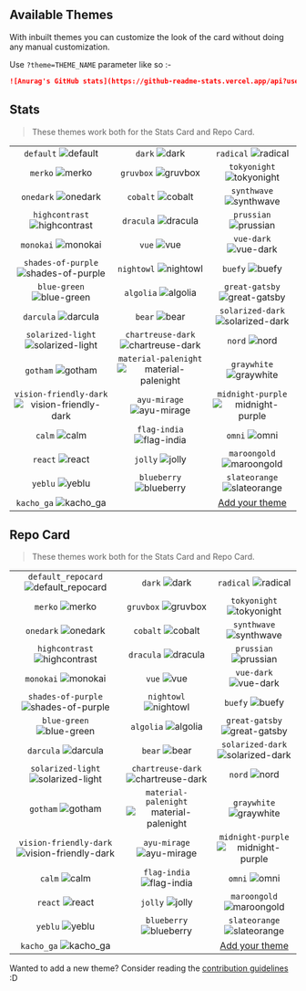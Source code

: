 ## Available Themes

<!-- DO NOT EDIT THIS FILE DIRECTLY -->

With inbuilt themes you can customize the look of the card without doing any manual customization.

Use `?theme=THEME_NAME` parameter like so :-

```md
![Anurag's GitHub stats](https://github-readme-stats.vercel.app/api?username=mdkausar295&theme=dark&show_icons=true)
```

## Stats

> These themes work both for the Stats Card and Repo Card.

| | | |
| :--: | :--: | :--: |
| `default` ![default][default] | `dark` ![dark][dark] | `radical` ![radical][radical] |
| `merko` ![merko][merko] | `gruvbox` ![gruvbox][gruvbox] | `tokyonight` ![tokyonight][tokyonight] |
| `onedark` ![onedark][onedark] | `cobalt` ![cobalt][cobalt] | `synthwave` ![synthwave][synthwave] |
| `highcontrast` ![highcontrast][highcontrast] | `dracula` ![dracula][dracula] | `prussian` ![prussian][prussian] |
| `monokai` ![monokai][monokai] | `vue` ![vue][vue] | `vue-dark` ![vue-dark][vue-dark] |
| `shades-of-purple` ![shades-of-purple][shades-of-purple] | `nightowl` ![nightowl][nightowl] | `buefy` ![buefy][buefy] |
| `blue-green` ![blue-green][blue-green] | `algolia` ![algolia][algolia] | `great-gatsby` ![great-gatsby][great-gatsby] |
| `darcula` ![darcula][darcula] | `bear` ![bear][bear] | `solarized-dark` ![solarized-dark][solarized-dark] |
| `solarized-light` ![solarized-light][solarized-light] | `chartreuse-dark` ![chartreuse-dark][chartreuse-dark] | `nord` ![nord][nord] |
| `gotham` ![gotham][gotham] | `material-palenight` ![material-palenight][material-palenight] | `graywhite` ![graywhite][graywhite] |
| `vision-friendly-dark` ![vision-friendly-dark][vision-friendly-dark] | `ayu-mirage` ![ayu-mirage][ayu-mirage] | `midnight-purple` ![midnight-purple][midnight-purple] |
| `calm` ![calm][calm] | `flag-india` ![flag-india][flag-india] | `omni` ![omni][omni] |
| `react` ![react][react] | `jolly` ![jolly][jolly] | `maroongold` ![maroongold][maroongold] |
| `yeblu` ![yeblu][yeblu] | `blueberry` ![blueberry][blueberry] | `slateorange` ![slateorange][slateorange] |
| `kacho_ga` ![kacho_ga][kacho_ga] |  | [Add your theme][add-theme] |

## Repo Card

> These themes work both for the Stats Card and Repo Card.

| | | |
| :--: | :--: | :--: |
| `default_repocard` ![default_repocard][default_repocard_repo] | `dark` ![dark][dark_repo] | `radical` ![radical][radical_repo] |
| `merko` ![merko][merko_repo] | `gruvbox` ![gruvbox][gruvbox_repo] | `tokyonight` ![tokyonight][tokyonight_repo] |
| `onedark` ![onedark][onedark_repo] | `cobalt` ![cobalt][cobalt_repo] | `synthwave` ![synthwave][synthwave_repo] |
| `highcontrast` ![highcontrast][highcontrast_repo] | `dracula` ![dracula][dracula_repo] | `prussian` ![prussian][prussian_repo] |
| `monokai` ![monokai][monokai_repo] | `vue` ![vue][vue_repo] | `vue-dark` ![vue-dark][vue-dark_repo] |
| `shades-of-purple` ![shades-of-purple][shades-of-purple_repo] | `nightowl` ![nightowl][nightowl_repo] | `buefy` ![buefy][buefy_repo] |
| `blue-green` ![blue-green][blue-green_repo] | `algolia` ![algolia][algolia_repo] | `great-gatsby` ![great-gatsby][great-gatsby_repo] |
| `darcula` ![darcula][darcula_repo] | `bear` ![bear][bear_repo] | `solarized-dark` ![solarized-dark][solarized-dark_repo] |
| `solarized-light` ![solarized-light][solarized-light_repo] | `chartreuse-dark` ![chartreuse-dark][chartreuse-dark_repo] | `nord` ![nord][nord_repo] |
| `gotham` ![gotham][gotham_repo] | `material-palenight` ![material-palenight][material-palenight_repo] | `graywhite` ![graywhite][graywhite_repo] |
| `vision-friendly-dark` ![vision-friendly-dark][vision-friendly-dark_repo] | `ayu-mirage` ![ayu-mirage][ayu-mirage_repo] | `midnight-purple` ![midnight-purple][midnight-purple_repo] |
| `calm` ![calm][calm_repo] | `flag-india` ![flag-india][flag-india_repo] | `omni` ![omni][omni_repo] |
| `react` ![react][react_repo] | `jolly` ![jolly][jolly_repo] | `maroongold` ![maroongold][maroongold_repo] |
| `yeblu` ![yeblu][yeblu_repo] | `blueberry` ![blueberry][blueberry_repo] | `slateorange` ![slateorange][slateorange_repo] |
| `kacho_ga` ![kacho_ga][kacho_ga_repo] |  | [Add your theme][add-theme] |


[default]: https://github-readme-stats.vercel.app/api?username=mdkausar295&show_icons=true&hide=contribs,prs&cache_seconds=86400&theme=default
[default_repocard]: https://github-readme-stats.vercel.app/api?username=mdkausar295&show_icons=true&hide=contribs,prs&cache_seconds=86400&theme=default_repocard
[dark]: https://github-readme-stats.vercel.app/api?username=mdkausar295&show_icons=true&hide=contribs,prs&cache_seconds=86400&theme=dark
[radical]: https://github-readme-stats.vercel.app/api?username=mdkausar295&show_icons=true&hide=contribs,prs&cache_seconds=86400&theme=radical
[merko]: https://github-readme-stats.vercel.app/api?username=mdkausar295a&show_icons=true&hide=contribs,prs&cache_seconds=86400&theme=merko
[gruvbox]: https://github-readme-stats.vercel.app/api?username=mdkausar295&show_icons=true&hide=contribs,prs&cache_seconds=86400&theme=gruvbox
[tokyonight]: https://github-readme-stats.vercel.app/api?username=mdkausar295&show_icons=true&hide=contribs,prs&cache_seconds=86400&theme=tokyonight
[onedark]: https://github-readme-stats.vercel.app/api?username=mdkausar295&show_icons=true&hide=contribs,prs&cache_seconds=86400&theme=onedark
[cobalt]: https://github-readme-stats.vercel.app/api?username=mdkausar295&show_icons=true&hide=contribs,prs&cache_seconds=86400&theme=cobalt
[synthwave]: https://github-readme-stats.vercel.app/api?username=mdkausar295&show_icons=true&hide=contribs,prs&cache_seconds=86400&theme=synthwave
[highcontrast]: https://github-readme-stats.vercel.app/api?username=mdkausar295&show_icons=true&hide=contribs,prs&cache_seconds=86400&theme=highcontrast
[dracula]: https://github-readme-stats.vercel.app/api?username=mdkausar295&show_icons=true&hide=contribs,prs&cache_seconds=86400&theme=dracula
[prussian]: https://github-readme-stats.vercel.app/api?username=mdkausar295&show_icons=true&hide=contribs,prs&cache_seconds=86400&theme=prussian
[monokai]: https://github-readme-stats.vercel.app/api?username=mdkausar295&show_icons=true&hide=contribs,prs&cache_seconds=86400&theme=monokai
[vue]: https://github-readme-stats.vercel.app/api?username=mdkausar295&show_icons=true&hide=contribs,prs&cache_seconds=86400&theme=vue
[vue-dark]: https://github-readme-stats.vercel.app/api?username=mdkausar295&show_icons=true&hide=contribs,prs&cache_seconds=86400&theme=vue-dark
[shades-of-purple]: https://github-readme-stats.vercel.app/api?username=mdkausar295&show_icons=true&hide=contribs,prs&cache_seconds=86400&theme=shades-of-purple
[nightowl]: https://github-readme-stats.vercel.app/api?username=mdkausar295&show_icons=true&hide=contribs,prs&cache_seconds=86400&theme=nightowl
[buefy]: https://github-readme-stats.vercel.app/api?username=mdkausar295&show_icons=true&hide=contribs,prs&cache_seconds=86400&theme=buefy
[blue-green]: https://github-readme-stats.vercel.app/api?username=mdkausar295&show_icons=true&hide=contribs,prs&cache_seconds=86400&theme=blue-green
[algolia]: https://github-readme-stats.vercel.app/api?username=mdkausar295&show_icons=true&hide=contribs,prs&cache_seconds=86400&theme=algolia
[great-gatsby]: https://github-readme-stats.vercel.app/api?username=mdkausar295&show_icons=true&hide=contribs,prs&cache_seconds=86400&theme=great-gatsby
[darcula]: https://github-readme-stats.vercel.app/api?username=mdkausar295&show_icons=true&hide=contribs,prs&cache_seconds=86400&theme=darcula
[bear]: https://github-readme-stats.vercel.app/api?username=mdkausar295&show_icons=true&hide=contribs,prs&cache_seconds=86400&theme=bear
[solarized-dark]: https://github-readme-stats.vercel.app/api?username=mdkausar295&show_icons=true&hide=contribs,prs&cache_seconds=86400&theme=solarized-dark
[solarized-light]: https://github-readme-stats.vercel.app/api?username=mdkausar295&show_icons=true&hide=contribs,prs&cache_seconds=86400&theme=solarized-light
[chartreuse-dark]: https://github-readme-stats.vercel.app/api?username=mdkausar295&show_icons=true&hide=contribs,prs&cache_seconds=86400&theme=chartreuse-dark
[nord]: https://github-readme-stats.vercel.app/api?username=mdkausar295&show_icons=true&hide=contribs,prs&cache_seconds=86400&theme=nord
[gotham]: https://github-readme-stats.vercel.app/api?username=mdkausar295&show_icons=true&hide=contribs,prs&cache_seconds=86400&theme=gotham
[material-palenight]: https://github-readme-stats.vercel.app/api?username=mdkausar295&show_icons=true&hide=contribs,prs&cache_seconds=86400&theme=material-palenight
[graywhite]: https://github-readme-stats.vercel.app/api?username=mdkausar295&show_icons=true&hide=contribs,prs&cache_seconds=86400&theme=graywhite
[vision-friendly-dark]: https://github-readme-stats.vercel.app/api?username=mdkausar295&show_icons=true&hide=contribs,prs&cache_seconds=86400&theme=vision-friendly-dark
[ayu-mirage]: https://github-readme-stats.vercel.app/api?username=mdkausar295&show_icons=true&hide=contribs,prs&cache_seconds=86400&theme=ayu-mirage
[midnight-purple]: https://github-readme-stats.vercel.app/api?username=mdkausar295&show_icons=true&hide=contribs,prs&cache_seconds=86400&theme=midnight-purple
[calm]: https://github-readme-stats.vercel.app/api?username=mdkausar295&show_icons=true&hide=contribs,prs&cache_seconds=86400&theme=calm
[flag-india]: https://github-readme-stats.vercel.app/api?username=mdkausar295&show_icons=true&hide=contribs,prs&cache_seconds=86400&theme=flag-india
[omni]: https://github-readme-stats.vercel.app/api?username=mdkausar295&show_icons=true&hide=contribs,prs&cache_seconds=86400&theme=omni
[react]: https://github-readme-stats.vercel.app/api?username=mdkausar295&show_icons=true&hide=contribs,prs&cache_seconds=86400&theme=react
[jolly]: https://github-readme-stats.vercel.app/api?username=mdkausar295&show_icons=true&hide=contribs,prs&cache_seconds=86400&theme=jolly
[maroongold]: https://github-readme-stats.vercel.app/api?username=mdkausar295&show_icons=true&hide=contribs,prs&cache_seconds=86400&theme=maroongold
[yeblu]: https://github-readme-stats.vercel.app/api?username=mdkausar295&show_icons=true&hide=contribs,prs&cache_seconds=86400&theme=yeblu
[blueberry]: https://github-readme-stats.vercel.app/api?username=mdkausar295&show_icons=true&hide=contribs,prs&cache_seconds=86400&theme=blueberry
[slateorange]: https://github-readme-stats.vercel.app/api?username=mdkausar295&show_icons=true&hide=contribs,prs&cache_seconds=86400&theme=slateorange
[kacho_ga]: https://github-readme-stats.vercel.app/api?username=mdkausar295&show_icons=true&hide=contribs,prs&cache_seconds=86400&theme=kacho_ga


[default_repo]: https://github-readme-stats.vercel.app/api/pin/?username=mdkausar295&repo=github-readme-stats&cache_seconds=86400&theme=default
[default_repocard_repo]: https://github-readme-stats.vercel.app/api/pin/?username=mdkausar295&repo=github-readme-stats&cache_seconds=86400&theme=default_repocard
[dark_repo]: https://github-readme-stats.vercel.app/api/pin/?username=mdkausar295&repo=github-readme-stats&cache_seconds=86400&theme=dark
[radical_repo]: https://github-readme-stats.vercel.app/api/pin/?username=mdkausar295&repo=github-readme-stats&cache_seconds=86400&theme=radical
[merko_repo]: https://github-readme-stats.vercel.app/api/pin/?username=mdkausar295&repo=github-readme-stats&cache_seconds=86400&theme=merko
[gruvbox_repo]: https://github-readme-stats.vercel.app/api/pin/?username=mdkausar295&repo=github-readme-stats&cache_seconds=86400&theme=gruvbox
[tokyonight_repo]: https://github-readme-stats.vercel.app/api/pin/?username=mdkausar295&repo=github-readme-stats&cache_seconds=86400&theme=tokyonight
[onedark_repo]: https://github-readme-stats.vercel.app/api/pin/?username=mdkausar295&repo=github-readme-stats&cache_seconds=86400&theme=onedark
[cobalt_repo]: https://github-readme-stats.vercel.app/api/pin/?username=mdkausar295&repo=github-readme-stats&cache_seconds=86400&theme=cobalt
[synthwave_repo]: https://github-readme-stats.vercel.app/api/pin/?username=mdkausar295&repo=github-readme-stats&cache_seconds=86400&theme=synthwave
[highcontrast_repo]: https://github-readme-stats.vercel.app/api/pin/?username=mdkausar295&repo=github-readme-stats&cache_seconds=86400&theme=highcontrast
[dracula_repo]: https://github-readme-stats.vercel.app/api/pin/?username=mdkausar295&repo=github-readme-stats&cache_seconds=86400&theme=dracula
[prussian_repo]: https://github-readme-stats.vercel.app/api/pin/?username=mdkausar295&repo=github-readme-stats&cache_seconds=86400&theme=prussian
[monokai_repo]: https://github-readme-stats.vercel.app/api/pin/?username=mdkausar295&repo=github-readme-stats&cache_seconds=86400&theme=monokai
[vue_repo]: https://github-readme-stats.vercel.app/api/pin/?username=mdkausar295&repo=github-readme-stats&cache_seconds=86400&theme=vue
[vue-dark_repo]: https://github-readme-stats.vercel.app/api/pin/?username=mdkausar295&repo=github-readme-stats&cache_seconds=86400&theme=vue-dark
[shades-of-purple_repo]: https://github-readme-stats.vercel.app/api/pin/?username=mdkausar295&repo=github-readme-stats&cache_seconds=86400&theme=shades-of-purple
[nightowl_repo]: https://github-readme-stats.vercel.app/api/pin/?username=mdkausar295&repo=github-readme-stats&cache_seconds=86400&theme=nightowl
[buefy_repo]: https://github-readme-stats.vercel.app/api/pin/?username=mdkausar295&repo=github-readme-stats&cache_seconds=86400&theme=buefy
[blue-green_repo]: https://github-readme-stats.vercel.app/api/pin/?username=mdkausar295&repo=github-readme-stats&cache_seconds=86400&theme=blue-green
[algolia_repo]: https://github-readme-stats.vercel.app/api/pin/?username=mdkausar295&repo=github-readme-stats&cache_seconds=86400&theme=algolia
[great-gatsby_repo]: https://github-readme-stats.vercel.app/api/pin/?username=mdkausar295&repo=github-readme-stats&cache_seconds=86400&theme=great-gatsby
[darcula_repo]: https://github-readme-stats.vercel.app/api/pin/?username=mdkausar295&repo=github-readme-stats&cache_seconds=86400&theme=darcula
[bear_repo]: https://github-readme-stats.vercel.app/api/pin/?username=mdkausar295&repo=github-readme-stats&cache_seconds=86400&theme=bear
[solarized-dark_repo]: https://github-readme-stats.vercel.app/api/pin/?username=mdkausar295&repo=github-readme-stats&cache_seconds=86400&theme=solarized-dark
[solarized-light_repo]: https://github-readme-stats.vercel.app/api/pin/?username=mdkausar295&repo=github-readme-stats&cache_seconds=86400&theme=solarized-light
[chartreuse-dark_repo]: https://github-readme-stats.vercel.app/api/pin/?username=mdkausar295&repo=github-readme-stats&cache_seconds=86400&theme=chartreuse-dark
[nord_repo]: https://github-readme-stats.vercel.app/api/pin/?username=mdkausar295&repo=github-readme-stats&cache_seconds=86400&theme=nord
[gotham_repo]: https://github-readme-stats.vercel.app/api/pin/?username=mdkausar295&repo=github-readme-stats&cache_seconds=86400&theme=gotham
[material-palenight_repo]: https://github-readme-stats.vercel.app/api/pin/?username=mdkausar295&repo=github-readme-stats&cache_seconds=86400&theme=material-palenight
[graywhite_repo]: https://github-readme-stats.vercel.app/api/pin/?username=mdkausar295&repo=github-readme-stats&cache_seconds=86400&theme=graywhite
[vision-friendly-dark_repo]: https://github-readme-stats.vercel.app/api/pin/?username=mdkausar295&repo=github-readme-stats&cache_seconds=86400&theme=vision-friendly-dark
[ayu-mirage_repo]: https://github-readme-stats.vercel.app/api/pin/?username=mdkausar295&repo=github-readme-stats&cache_seconds=86400&theme=ayu-mirage
[midnight-purple_repo]: https://github-readme-stats.vercel.app/api/pin/?username=mdkausar295&repo=github-readme-stats&cache_seconds=86400&theme=midnight-purple
[calm_repo]: https://github-readme-stats.vercel.app/api/pin/?username=mdkausar295&repo=github-readme-stats&cache_seconds=86400&theme=calm
[flag-india_repo]: https://github-readme-stats.vercel.app/api/pin/?username=mdkausar295&repo=github-readme-stats&cache_seconds=86400&theme=flag-india
[omni_repo]: https://github-readme-stats.vercel.app/api/pin/?username=mdkausar295&repo=github-readme-stats&cache_seconds=86400&theme=omni
[react_repo]: https://github-readme-stats.vercel.app/api/pin/?username=mdkausar295&repo=github-readme-stats&cache_seconds=86400&theme=react
[jolly_repo]: https://github-readme-stats.vercel.app/api/pin/?username=mdkausar295&repo=github-readme-stats&cache_seconds=86400&theme=jolly
[maroongold_repo]: https://github-readme-stats.vercel.app/api/pin/?username=mdkausar295&repo=github-readme-stats&cache_seconds=86400&theme=maroongold
[yeblu_repo]: https://github-readme-stats.vercel.app/api/pin/?username=mdkausar295&repo=github-readme-stats&cache_seconds=86400&theme=yeblu
[blueberry_repo]: https://github-readme-stats.vercel.app/api/pin/?username=mdkausar295&repo=github-readme-stats&cache_seconds=86400&theme=blueberry
[slateorange_repo]: https://github-readme-stats.vercel.app/api/pin/?username=mdkausar295&repo=github-readme-stats&cache_seconds=86400&theme=slateorange
[kacho_ga_repo]: https://github-readme-stats.vercel.app/api/pin/?username=mdkausar295&repo=github-readme-stats&cache_seconds=86400&theme=kacho_ga


[add-theme]: https://github.com/mdkausar295/github-readme-stats/edit/master/themes/index.js

Wanted to add a new theme? Consider reading the [contribution guidelines](../CONTRIBUTING.md#themes-contribution) :D
